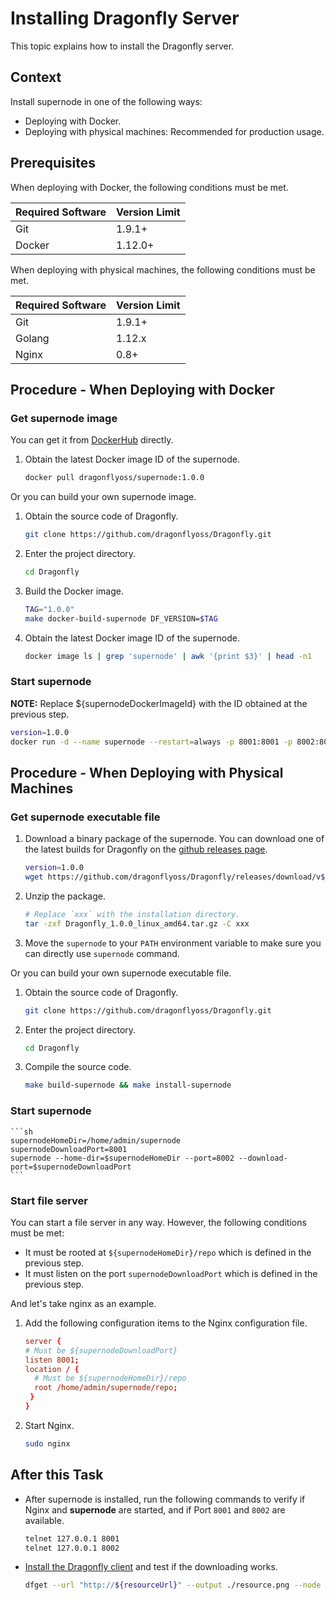 # Installing Dragonfly Server

This topic explains how to install the Dragonfly server.

## Context

Install supernode in one of the following ways:

- Deploying with Docker.
- Deploying with physical machines: Recommended for production usage.

## Prerequisites

When deploying with Docker, the following conditions must be met.

Required Software | Version Limit
---|---
Git|1.9.1+
Docker|1.12.0+

When deploying with physical machines, the following conditions must be met.

Required Software | Version Limit
---|---
Git|1.9.1+
Golang|1.12.x
Nginx|0.8+

## Procedure - When Deploying with Docker

### Get supernode image

You can get it from [DockerHub](https://hub.docker.com/) directly.

1. Obtain the latest Docker image ID of the supernode.

    ```sh
    docker pull dragonflyoss/supernode:1.0.0
    ```

Or you can build your own supernode image.

1. Obtain the source code of Dragonfly.

    ```sh
    git clone https://github.com/dragonflyoss/Dragonfly.git
    ```

2. Enter the project directory.

    ```sh
    cd Dragonfly
    ```

3. Build the Docker image.

    ```sh
    TAG="1.0.0"
    make docker-build-supernode DF_VERSION=$TAG
    ```

4. Obtain the latest Docker image ID of the supernode.

    ```sh
    docker image ls | grep 'supernode' | awk '{print $3}' | head -n1
    ```

### Start supernode

**NOTE:** Replace ${supernodeDockerImageId} with the ID obtained at the previous step.

```sh
version=1.0.0
docker run -d --name supernode --restart=always -p 8001:8001 -p 8002:8002 -v /home/admin/supernode:/home/admin/supernode dragonflyoss/supernode:$version --download-port=8001
```

## Procedure - When Deploying with Physical Machines

### Get supernode executable file

1. Download a binary package of the supernode. You can download one of the latest builds for Dragonfly on the [github releases page](https://github.com/dragonflyoss/Dragonfly/releases).

    ```sh
    version=1.0.0
    wget https://github.com/dragonflyoss/Dragonfly/releases/download/v$version/Dragonfly_$version_linux_amd64.tar.gz
    ```

2. Unzip the package.

    ```bash
    # Replace `xxx` with the installation directory.
    tar -zxf Dragonfly_1.0.0_linux_amd64.tar.gz -C xxx
    ```

3. Move the `supernode` to your `PATH` environment variable to make sure you can directly use `supernode` command.

Or you can build your own supernode executable file.

1. Obtain the source code of Dragonfly.

    ```sh
    git clone https://github.com/dragonflyoss/Dragonfly.git
    ```

2. Enter the project directory.

    ```sh
    cd Dragonfly
    ```

3. Compile the source code.

    ```sh
    make build-supernode && make install-supernode
    ```

### Start supernode

    ```sh
    supernodeHomeDir=/home/admin/supernode
    supernodeDownloadPort=8001
    supernode --home-dir=$supernodeHomeDir --port=8002 --download-port=$supernodeDownloadPort
    ```

### Start file server

You can start a file server in any way. However, the following conditions must be met:

- It must be rooted at `${supernodeHomeDir}/repo` which is defined in the previous step.
- It must listen on the port `supernodeDownloadPort` which is defined in the previous step.

And let's take nginx as an example.

1. Add the following configuration items to the Nginx configuration file.

   ```conf
   server {
   # Must be ${supernodeDownloadPort}
   listen 8001;
   location / {
     # Must be ${supernodeHomeDir}/repo
     root /home/admin/supernode/repo;
    }
   }
   ```

2. Start Nginx.

   ```sh
   sudo nginx
   ```

## After this Task

- After supernode is installed, run the following commands to verify if Nginx and **supernode** are started, and if Port `8001` and `8002` are available.

    ```sh
    telnet 127.0.0.1 8001
    telnet 127.0.0.1 8002
    ```

- [Install the Dragonfly client](./install_client.md) and test if the downloading works.

    ```sh
    dfget --url "http://${resourceUrl}" --output ./resource.png --node "127.0.0.1:8002=1"
    ```
